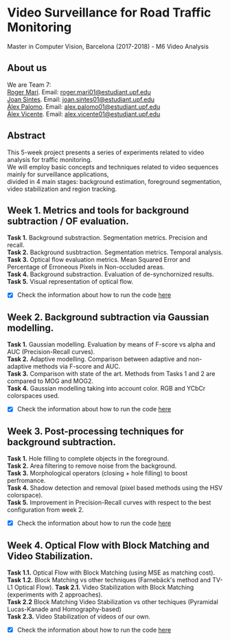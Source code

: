 # Video Surveillance for Road Traffic Monitoring
Master in Computer Vision, Barcelona (2017-2018) - M6 Video Analysis

## About us
We are Team 7:   
[Roger Marí](https://github.com/rogermm14). Email: roger.mari01@estudiant.upf.edu  
[Joan Sintes](https://github.com/JoSintes8). Email: joan.sintes01@estudiant.upf.edu  
[Àlex Palomo](https://github.com/alexpalomodominguez). Email: alex.palomo01@estudiant.upf.edu  
[Àlex Vicente](https://github.com/AlexVicenteS). Email: alex.vicente01@estudiant.upf.edu  

## Abstract
This 5-week project presents a series of experiments related to video analysis for traffic monitoring.   
We will employ basic concepts and techniques related to video sequences mainly for surveillance applications,     
divided in 4 main stages: background estimation, foreground segmentation, video stabilization and region tracking. 

## Week 1. Metrics and tools for background subtraction / OF evaluation.
**Task 1.** Background substraction. Segmentation metrics. Precision and recall.   
**Task 2.** Background susbtraction. Segmentation metrics. Temporal analysis.   
**Task 3.** Optical flow evaluation metrics. Mean Squared Error and Percentage of Erroneous Pixels in Non-occluded areas.   
**Task 4.** Background substraction. Evaluation of de-synchornized results.   
**Task 5.** Visual representation of optical flow.    
- [x] Check the information about how to run the code [here](https://github.com/mcv-m6-video/mcv-m6-2018-team7/blob/master/Week1/README.md)

## Week 2. Background subtraction via Gaussian modelling.
**Task 1.** Gaussian modelling. Evaluation by means of F-score vs alpha and AUC (Precision-Recall curves).   
**Task 2.** Adaptive modelling. Comparison between adaptive and non-adaptive methods via F-score and AUC.  
**Task 3.** Comparison with state of the art. Methods from Tasks 1 and 2 are compared to MOG and MOG2.   
**Task 4.** Gaussian modelling taking into account color. RGB and YCbCr colorspaces used.    
- [x] Check the information about how to run the code [here](https://github.com/mcv-m6-video/mcv-m6-2018-team7/blob/master/Week2/README.md)

## Week 3. Post-processing techniques for background subtraction.
**Task 1.** Hole filling to complete objects in the foreground.   
**Task 2.** Area filtering to remove noise from the background.    
**Task 3.** Morphological operators (closing + hole filling) to boost perfromance.        
**Task 4.** Shadow detection and removal (pixel based methods using the HSV colorspace).    
**Task 5.** Improvement in Precision-Recall curves with respect to the best configuration from week 2.    
- [x] Check the information about how to run the code [here](https://github.com/mcv-m6-video/mcv-m6-2018-team7/blob/master/Week3/README.md)

## Week 4. Optical Flow with Block Matching and Video Stabilization.
**Task 1.1.** Optical Flow with Block Matching (using MSE as matching cost).   
**Task 1.2.** Block Matching vs other techniques (Farnebäck's method and TV-L1 Optical Flow).
**Task 2.1.** Video Stabilization with Block Matching (experiments with 2 approaches).     
**Task 2.2** Block Matching Video Stabilization vs other techiques (Pyramidal Lucas-Kanade and Homography-based)  
**Task 2.3.** Video Stabilization of videos of our own.   
- [x] Check the information about how to run the code [here](https://github.com/mcv-m6-video/mcv-m6-2018-team7/blob/master/Week4/README.md)
